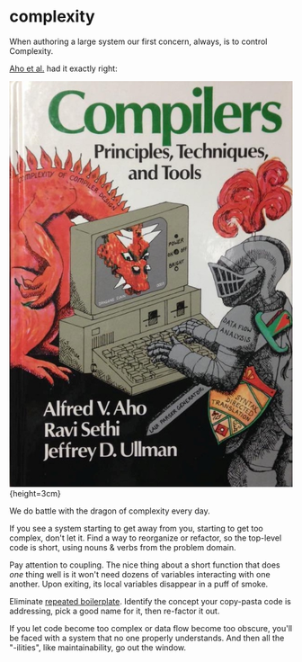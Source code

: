 
# complexity

When authoring a large system
our first concern, always,
is to control Complexity.

[Aho et al.](https://en.wikipedia.org/wiki/Compilers:_Principles,_Techniques,_and_Tools)
had it exactly right:

![](asset/dragon_book.jpg){height=3cm}

We do battle with the dragon of complexity every day.

If you see a system starting to get away from you,
starting to get too complex,
don't let it.
Find a way to reorganize or refactor,
so the top-level code is short,
using nouns & verbs from the problem domain.

Pay attention to coupling.
The nice thing about a short function that does _one_ thing well
is it won't need dozens of variables interacting with one another.
Upon exiting, its local variables disappear in a puff of smoke.

Eliminate [repeated boilerplate](https://en.wikipedia.org/wiki/Don%27t_repeat_yourself).
Identify the concept your copy-pasta code is addressing,
pick a good name for it,
then re-factor it out.

If you let code become too complex
or data flow become too obscure,
you'll be faced with a system that no one properly understands.
And then all the "-ilities", like maintainability, go out the window.
